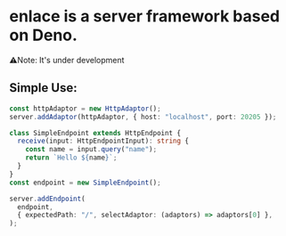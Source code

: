 # enlace is a server framework based on Deno.

⚠️Note: It's under development

## Simple Use:
```typescript
const httpAdaptor = new HttpAdaptor();
server.addAdaptor(httpAdaptor, { host: "localhost", port: 20205 });

class SimpleEndpoint extends HttpEndpoint {
  receive(input: HttpEndpointInput): string {
    const name = input.query("name");
    return `Hello ${name}`;
  }
}
const endpoint = new SimpleEndpoint();

server.addEndpoint(
  endpoint,
  { expectedPath: "/", selectAdaptor: (adaptors) => adaptors[0] },
);
```